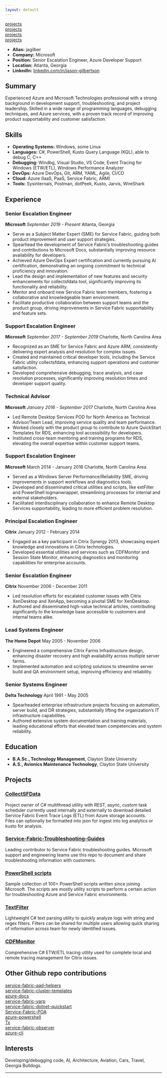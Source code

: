 ```yaml
---
layout: default
---
```

[projects](#summary)  
[projects](#skills)  
[projects](#experience)  
[projects](#projects)  

- **Alias:** jagilber
- **Company:** Microsoft
- **Position:** Senior Escalation Engineer, Azure Developer Support
- **Location:** Atlanta, Georgia
- **LinkedIn:** [linkedin.com/in/jason-gilbertson](https://www.linkedin.com/in/jason-gilbertson)

## Summary

Experienced Azure and Microsoft Technologies professional with a strong background in development support, troubleshooting, and project leadership. Skilled in a wide range of programming languages, debugging techniques, and Azure services, with a proven track record of improving product supportability and customer satisfaction.

## Skills

- **Operating Systems:** Windows, some Linux
- **Languages:** C#, PowerShell, Kusto Query Language (KQL), able to debug C, C++
- **Debugging:** Windbg, Visual Studio, VS Code, Event Tracing for Windows (ETW/ETL), Windows Performance Analyzer
- **DevOps:** Azure DevOps, Git, ARM, YAML, Agile, CI/CD
- **Cloud:** Azure (IaaS, PaaS, Service Fabric, ARM)
- **Tools:** Sysinternals, Postman, dotPeek, Kusto, Jarvis, WireShark

## Experience

### Senior Escalation Engineer

**Microsoft**
_September 2019 - Present_
Atlanta, Georgia

- Serve as a Subject Matter Expert (SME) for Service Fabric, guiding both product improvement and user support strategies.
- Spearhead the development of Service Fabric’s troubleshooting guides and contributions to Microsoft Docs, substantially improving resource availability for developers.
- Achieved Azure DevOps Expert certification and currently pursuing AI certification, demonstrating an ongoing commitment to technical proficiency and innovation.
- Lead the design and implementation of new features and security enhancements for collectsfdata tool, significantly improving its functionality and reliability.
- Mentor and onboard new Service Fabric team members, fostering a collaborative and knowledgeable team environment.
- Facilitate productive collaboration between support teams and the product group, driving improvements in Service Fabric supportability and feature sets.

### Support Escalation Engineer

**Microsoft**
_September 2017 - September 2019_
Charlotte, North Carolina Area

- Recognized as an SME for Service Fabric and Azure ARM, consistently delivering expert analysis and resolution for complex issues.
- Created and maintained critical developer tools, including the Service Fabric utility collectsfdata, enhancing support operations and customer satisfaction.
- Developed comprehensive debugging, trace analysis, and case resolution processes, significantly improving resolution times and developer support quality.

### Technical Advisor

**Microsoft**
_January 2016 - September 2017_
Charlotte, North Carolina Area

- Led Remote Desktop Services POD for North America as Technical Advisor/Team Lead, improving service quality and team performance.
- Worked closely with the product group to contribute to Azure QuickStart Templates for RDS, enhancing tool accessibility for developers.
- Instituted cross-team mentoring and training programs for RDS, elevating the overall expertise within customer support teams.

### Support Escalation Engineer

**Microsoft**
March 2014 - January 2016
Charlotte, North Carolina Area

- Served as a Windows Server Performance/Reliability SME, driving improvements in support workflows and diagnostics tools.
- Developed and disseminated critical utilities and scripts, like extFilter and PowerShell logmanwrapper, streamlining processes for internal and external stakeholders.
- Facilitated interdisciplinary collaboration to enhance Remote Desktop Services supportability, leading to more efficient problem resolution.

### Principal Escalation Engineer

**Citrix**
January 2012 - February 2014

- Engaged as a key participant in Citrix Synergy 2013, showcasing expert knowledge and innovations in Citrix technologies.
- Developed essential utilities and services such as CDFMonitor and Session State Monitor, enhancing diagnostics and monitoring capabilities for enterprise accounts.

### Senior Escalation Engineer

**Citrix**
November 2006 - December 2011

- Led resolution efforts for escalated customer issues with Citrix XenDesktop and XenApp, becoming a pivotal SME for XenDesktop.
- Authored and disseminated high-value technical articles, contributing significantly to the knowledge base accessible to customers and internal teams alike.

### Lead Systems Engineer

**The Home Depot**
May 2005 - November 2006

- Engineered a comprehensive Citrix Farms Infrastructure design, enhancing disaster recovery and high availability across multiple server farms.
- Implemented automation and scripting solutions to streamline server build and QA environment setup, improving efficiency and reliability.

### Senior Systems Engineer

**Delta Technology**
April 1991 - May 2005

- Spearheaded enterprise infrastructure projects focusing on automation, server build, and DR strategies, substantially lifting the organization’s IT infrastructure capabilities.
- Authored extensive system documentation and training materials, leading educational efforts that elevated team competencies and system reliability.

## Education

- **B.A.Sc., Technology Management**, Clayton State University
- **A.S., Avionics Maintenance Technology**, Clayton State University

## Projects

### [CollectSFData](https://github.com/Microsoft/CollectServiceFabricData)  

Project owner of C# multithread utility with REST, async, custom task scheduler currently used internally and externally to download detailed Service Fabric Event Trace Logs (ETL) from Azure storage accounts.  
Files can optionally be formatted into json for ingest into log analytics or kusto for analysis.

### [Service-Fabric-Troubleshooting-Guides](https://github.com/Azure/Service-Fabric-Troubleshooting-Guides)

Leading contributor to Service Fabric troubleshooting guides. Microsoft support and engineering teams use this repo to document and share troubleshooting information with customers.

### [PowerShell scripts](https://github.com/jagilber/powershellScripts)  

Sample collection of 100+ PowerShell scripts written since joining Microsoft. The scripts are mostly utility scripts to perform a certain action for troubleshooting Azure and Service Fabric environments.  

### [TextFilter](https://github.com/jasonagilbertson/textFilter)  

Lightweight C# text parsing utility to quickly analyze logs with string and regex filters. Filters can be shared for multiple users allowing quick sharing of information across team for newly identified issues.  

### [CDFMonitor](https://github.com/citrix/CDFMonitor)  

Comprehensive C# ETW/ETL tracing utility used for complete local and remote tracing management for Citrix issues.  

## Other Github repo contributions  

[service-fabric-aad-helpers](https://github.com/Azure-Samples/service-fabric-aad-helpers)  
[service-fabric-cluster-templates](https://github.com/Azure-Samples/service-fabric-cluster-templates)  
[azure-docs](https://github.com/MicrosoftDocs/azure-docs)  
[service-fabric-yarp](https://github.com/microsoft/service-fabric-yarp)  
[service-fabric-dotnet-quickstart](https://github.com/Azure-Samples/service-fabric-dotnet-quickstart)  
[Service-Fabric-POA](https://github.com/Microsoft/Service-Fabric-POA)  
[azure-powershell](https://github.com/Azure/azure-powershell)  
[Tx](https://github.com/microsoft/Tx)  
[service-fabric-observer](https://github.com/jagilber/service-fabric-observer)  
[azure-cli](https://github.com/jagilber/azure-cli)  

## Interests

Developing/debugging code, AI, Architecture, Aviation, Cars, Travel, Georgia Bulldogs.

---
